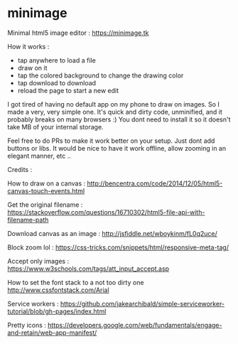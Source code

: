 # minimage
Minimal html5 image editor : https://minimage.tk

How it works :
- tap anywhere to load a file
- draw on it
- tap the colored background to change the drawing color
- tap download to download
- reload the page to start a new edit

I got tired of having no default app on my phone to draw on images. So I made a very, very simple one. It's quick and dirty code, unminified, and it probably breaks on many browsers :) You dont need to install it so it doesn't take MB of your internal storage.

Feel free to do PRs to make it work better on your setup. Just dont add buttons or libs. It would be nice to have it work offline, allow zooming in an elegant manner, etc ..

Credits :

How to draw on a canvas :
http://bencentra.com/code/2014/12/05/html5-canvas-touch-events.html

Get the original filename :
https://stackoverflow.com/questions/16710302/html5-file-api-with-filename-path

Download canvas as an image : 
http://jsfiddle.net/wboykinm/fL0q2uce/

Block zoom lol :
https://css-tricks.com/snippets/html/responsive-meta-tag/

Accept only images :
https://www.w3schools.com/tags/att_input_accept.asp

How to set the font stack to a not too dirty one 
http://www.cssfontstack.com/Arial

Service workers :
https://github.com/jakearchibald/simple-serviceworker-tutorial/blob/gh-pages/index.html

Pretty icons :
https://developers.google.com/web/fundamentals/engage-and-retain/web-app-manifest/